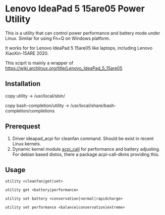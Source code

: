 # Lenovo IdeaPad 5 15are05 Power Utility

This is a utility that can control power performance and battery mode under Linux. Similar for using Fn+Q on Windows platform.

It works for for Lenovo IdeaPad 5 15are05 like laptops, including Lenovo XiaoXin-15ARE 2020.

This sciprt is mainly a wrapper of https://wiki.archlinux.org/title/Lenovo_IdeaPad_5_15are05

## Installation

copy utility -> /usr/local/sbin/

copy bash-completion/utility -> /usr/local/share/bash-completion/completions

## Prerequest

1. Driver ideapad_acpi for cleanfan command. Should be exist in recent Linux kernels.
2. Dynamic kernel module [acpi_call](https://github.com/mkottman/acpi_call) for performance and battery adjusting. For debian based distos, there a package acpi-call-dkms providing this.

## Usage

`utility <cleanfan|get|set>`

`utility get <battery|performance>`

`utility set battery <conservation|normal|rapidcharge>`

`utility set performance <balance|conservation|extreme>`
